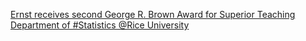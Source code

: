 [Ernst receives second George R. Brown Award for Superior Teaching   Department of #Statistics   @Rice University](https://qi.tc/qi/112467)